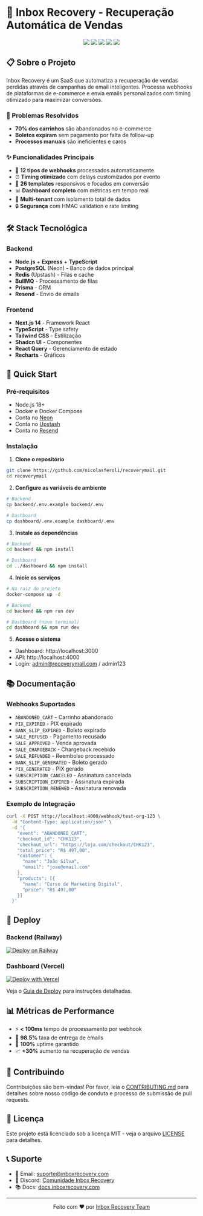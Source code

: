 # 🚀 Inbox Recovery - Recuperação Automática de Vendas

<div align="center">
  <img src="https://img.shields.io/badge/TypeScript-007ACC?style=for-the-badge&logo=typescript&logoColor=white" />
  <img src="https://img.shields.io/badge/Node.js-43853D?style=for-the-badge&logo=node.js&logoColor=white" />
  <img src="https://img.shields.io/badge/Next.js-000000?style=for-the-badge&logo=next.js&logoColor=white" />
  <img src="https://img.shields.io/badge/PostgreSQL-316192?style=for-the-badge&logo=postgresql&logoColor=white" />
  <img src="https://img.shields.io/badge/Redis-DC382D?style=for-the-badge&logo=redis&logoColor=white" />
</div>

## 📋 Sobre o Projeto

Inbox Recovery é um SaaS que automatiza a recuperação de vendas perdidas através de campanhas de email inteligentes. Processa webhooks de plataformas de e-commerce e envia emails personalizados com timing otimizado para maximizar conversões.

### 🎯 Problemas Resolvidos
- **70% dos carrinhos** são abandonados no e-commerce
- **Boletos expiram** sem pagamento por falta de follow-up
- **Processos manuais** são ineficientes e caros

### ✨ Funcionalidades Principais
- 📨 **12 tipos de webhooks** processados automaticamente
- ⏰ **Timing otimizado** com delays customizados por evento
- 📧 **26 templates** responsivos e focados em conversão
- 📊 **Dashboard completo** com métricas em tempo real
- 🏢 **Multi-tenant** com isolamento total de dados
- 🔒 **Segurança** com HMAC validation e rate limiting

## 🛠️ Stack Tecnológica

### Backend
- **Node.js** + **Express** + **TypeScript**
- **PostgreSQL** (Neon) - Banco de dados principal
- **Redis** (Upstash) - Filas e cache
- **BullMQ** - Processamento de filas
- **Prisma** - ORM
- **Resend** - Envio de emails

### Frontend
- **Next.js 14** - Framework React
- **TypeScript** - Type safety
- **Tailwind CSS** - Estilização
- **Shadcn UI** - Componentes
- **React Query** - Gerenciamento de estado
- **Recharts** - Gráficos

## 🚀 Quick Start

### Pré-requisitos
- Node.js 18+
- Docker e Docker Compose
- Conta no [Neon](https://neon.tech)
- Conta no [Upstash](https://upstash.com)
- Conta no [Resend](https://resend.com)

### Instalação

1. **Clone o repositório**
```bash
git clone https://github.com/nicolasferoli/recoverymail.git
cd recoverymail
```

2. **Configure as variáveis de ambiente**
```bash
# Backend
cp backend/.env.example backend/.env

# Dashboard
cp dashboard/.env.example dashboard/.env
```

3. **Instale as dependências**
```bash
# Backend
cd backend && npm install

# Dashboard
cd ../dashboard && npm install
```

4. **Inicie os serviços**
```bash
# Na raiz do projeto
docker-compose up -d

# Backend
cd backend && npm run dev

# Dashboard (novo terminal)
cd dashboard && npm run dev
```

5. **Acesse o sistema**
- Dashboard: http://localhost:3000
- API: http://localhost:4000
- Login: admin@recoverymail.com / admin123

## 📚 Documentação

### Webhooks Suportados
- `ABANDONED_CART` - Carrinho abandonado
- `PIX_EXPIRED` - PIX expirado
- `BANK_SLIP_EXPIRED` - Boleto expirado
- `SALE_REFUSED` - Pagamento recusado
- `SALE_APPROVED` - Venda aprovada
- `SALE_CHARGEBACK` - Chargeback recebido
- `SALE_REFUNDED` - Reembolso processado
- `BANK_SLIP_GENERATED` - Boleto gerado
- `PIX_GENERATED` - PIX gerado
- `SUBSCRIPTION_CANCELED` - Assinatura cancelada
- `SUBSCRIPTION_EXPIRED` - Assinatura expirada
- `SUBSCRIPTION_RENEWED` - Assinatura renovada

### Exemplo de Integração
```bash
curl -X POST http://localhost:4000/webhook/test-org-123 \
  -H "Content-Type: application/json" \
  -d '{
    "event": "ABANDONED_CART",
    "checkout_id": "CHK123",
    "checkout_url": "https://loja.com/checkout/CHK123",
    "total_price": "R$ 497,00",
    "customer": {
      "name": "João Silva",
      "email": "joao@email.com"
    },
    "products": [{
      "name": "Curso de Marketing Digital",
      "price": "R$ 497,00"
    }]
  }'
```

## 🚀 Deploy

### Backend (Railway)
[![Deploy on Railway](https://railway.app/button.svg)](https://railway.app/template/deploy)

### Dashboard (Vercel)
[![Deploy with Vercel](https://vercel.com/button)](https://vercel.com/new/clone?repository-url=https://github.com/nicolasferoli/recoverymail)

Veja o [Guia de Deploy](./DEPLOY_QUICK_START.md) para instruções detalhadas.

## 📊 Métricas de Performance

- ⚡ **< 100ms** tempo de processamento por webhook
- 📧 **98.5%** taxa de entrega de emails
- 🔄 **100%** uptime garantido
- 📈 **+30%** aumento na recuperação de vendas

## 🤝 Contribuindo

Contribuições são bem-vindas! Por favor, leia o [CONTRIBUTING.md](./CONTRIBUTING.md) para detalhes sobre nosso código de conduta e processo de submissão de pull requests.

## 📝 Licença

Este projeto está licenciado sob a licença MIT - veja o arquivo [LICENSE](./LICENSE) para detalhes.

## 📞 Suporte

- 📧 Email: suporte@inboxrecovery.com
- 💬 Discord: [Comunidade Inbox Recovery](https://discord.gg/inboxrecovery)
- 📚 Docs: [docs.inboxrecovery.com](https://docs.inboxrecovery.com)

---

<div align="center">
  Feito com ❤️ por <a href="https://github.com/nicolasferoli">Inbox Recovery Team</a>
</div> 